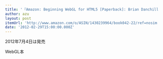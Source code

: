 ```yaml
---
title: '『Amazon: Beginning WebGL for HTML5 [Paperback]: Brian Danchilla』'
author: azu
layout: post
itemUrl: 'http://www.amazon.com/o/ASIN/1430239964/book042-22/ref=nosim'
date: '2012-02-29T15:00:00.000Z'
---
```

2012年7月4日は発売

WebGL本
